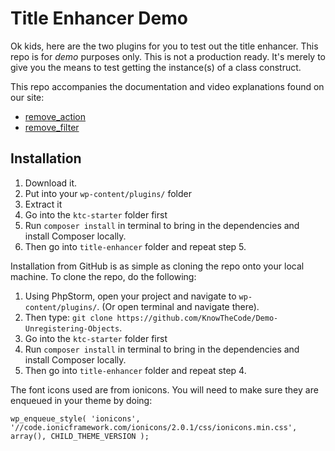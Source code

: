 # Title Enhancer Demo

Ok kids, here are the two plugins for you to test out the title enhancer. This repo is for *demo* purposes only.  This is not a production ready.  It's merely to give you the means to test getting the instance(s) of a class construct.

This repo accompanies the documentation and video explanations found on our site:

* [remove_action](https://knowthecode.io/docx/wordpress/remove_action)
* [remove_filter](https://knowthecode.io/docx/wordpress/remove_filter)

## Installation

1. Download it.
2. Put into your `wp-content/plugins/` folder
3. Extract it
4. Go into the `ktc-starter` folder first
5. Run `composer install` in terminal to bring in the dependencies and install Composer locally.
6. Then go into `title-enhancer` folder and repeat step 5.

Installation from GitHub is as simple as cloning the repo onto your local machine.  To clone the repo, do the following:

1. Using PhpStorm, open your project and navigate to `wp-content/plugins/`. (Or open terminal and navigate there).
2. Then type: `git clone https://github.com/KnowTheCode/Demo-Unregistering-Objects`.
3. Go into the `ktc-starter` folder first
4. Run `composer install` in terminal to bring in the dependencies and install Composer locally.
5. Then go into `title-enhancer` folder and repeat step 4.

The font icons used are from ionicons.  You will need to make sure they are enqueued in your theme by doing:

`wp_enqueue_style( 'ionicons', '//code.ionicframework.com/ionicons/2.0.1/css/ionicons.min.css', array(), CHILD_THEME_VERSION );`
